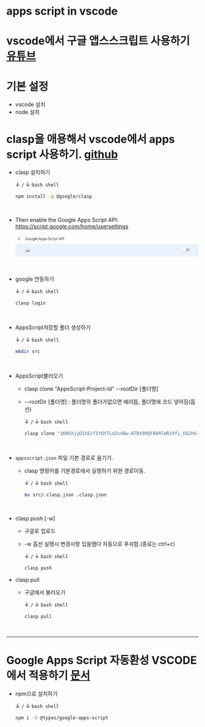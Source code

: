 # apps script in vscode

# vscode에서 구글 앱스스크립트 사용하기 [유튜브](https://www.youtube.com/watch?v=lwxiEB-Mnys)  

# 기본 설정  
- vscode 설치  
- node 설치  

# clasp을 애용해서 vscode에서 apps script 사용하기. [github](https://github.com/google/clasp)  

- clasp 설치하기  
  
  &darr; `/` &darr; `bash shell`
  ```bash  
  npm install -g @google/clasp
  ```

<br>  

- Then enable the Google Apps Script API: https://script.google.com/home/usersettings  
 
  ![img](images/ss.gif)  

<br>

- google 연동하기  
  
  &darr; `/` &darr; `bash shell`
  ```bash  
  clasp login
  ```

<br>  

- AppsScript저장할 폴더 생성하기    
  
  &darr; `/` &darr; `bash shell`
  ```bash  
  mkdir src
  ```

<br>  

- AppsScript불러오기  
  - clasp clone "AppsScript-Project-Id" --rootDir [폴더명]
  - --rootDir [폴더명] : 폴더명의 폴더가없으면 에러뜸, 폴더명에 코드 넣어짐(옵션)  

    &darr; `/` &darr; `bash shell`
    ```bash
    clasp clone "1KWVXjyD1XEifIYQYTLdJs40w-ATBt09QF8bRlmRz9fi_662h6-ZuS6Mz" --rootDir ./src
    ```

<br>

- `appsscript.json` 파일 기본 경로로 옴기기.  
  - clasp 명령어를 기본경로에서 실행하기 위한 경로이동.  
  
    &darr; `/` &darr; `bash shell`
    ```bash
    mv src/.clasp.json .clasp.json
    ```  

<br>

- clasp push [-w]  
  - 구글로 업로드  
  - -w 옵션 실행시 변경사항 있을땜다 자동으로 푸쉬함.(종료는 ctrl+c)  
  
    &darr; `/` &darr; `bash shell`
    ```bash
    clasp push
    ```

- clasp pull
  - 구글에서 불러오기  

    &darr; `/` &darr; `bash shell`
    ```bash
    clasp pull
    ```

<br>  

---  

# Google Apps Script 자동환성 VSCODE에서 적용하기 [문서](https://github.com/google/clasp/blob/master/docs/typescript.md)  

- npm으로 설치하기  
  
  &darr; `/` &darr; `bash shell`
  ```bash
  npm i -S @types/google-apps-script
  ```